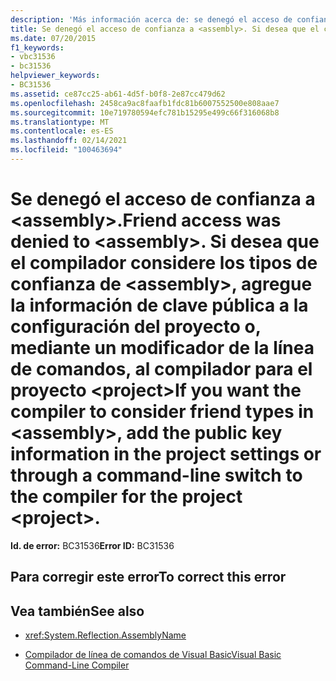 ```yaml
---
description: 'Más información acerca de: se denegó el acceso de confianza a <assembly> . Si desea que el compilador considere los tipos de confianza de <assembly>, agregue la información de clave pública a la configuración del proyecto o, mediante un modificador de la línea de comandos, al compilador para el proyecto <project>'
title: Se denegó el acceso de confianza a <assembly>. Si desea que el compilador considere los tipos de confianza de <assembly>, agregue la información de clave pública a la configuración del proyecto o, mediante un modificador de la línea de comandos, al compilador para el proyecto <project>
ms.date: 07/20/2015
f1_keywords:
- vbc31536
- bc31536
helpviewer_keywords:
- BC31536
ms.assetid: ce87cc25-ab61-4d5f-b0f8-2e87cc479d62
ms.openlocfilehash: 2458ca9ac8faafb1fdc81b6007552500e808aae7
ms.sourcegitcommit: 10e719780594efc781b15295e499c66f316068b8
ms.translationtype: MT
ms.contentlocale: es-ES
ms.lasthandoff: 02/14/2021
ms.locfileid: "100463694"
---
```

# <a name="friend-access-was-denied-to-assembly-if-you-want-the-compiler-to-consider-friend-types-in-assembly-add-the-public-key-information-in-the-project-settings-or-through-a-command-line-switch-to-the-compiler-for-the-project-project"></a><span data-ttu-id="78433-105">Se denegó el acceso de confianza a \<assembly>.</span><span class="sxs-lookup"><span data-stu-id="78433-105">Friend access was denied to \<assembly>.</span></span> <span data-ttu-id="78433-106">Si desea que el compilador considere los tipos de confianza de \<assembly>, agregue la información de clave pública a la configuración del proyecto o, mediante un modificador de la línea de comandos, al compilador para el proyecto \<project></span><span class="sxs-lookup"><span data-stu-id="78433-106">If you want the compiler to consider friend types in \<assembly>, add the public key information in the project settings or through a command-line switch to the compiler for the project \<project>.</span></span>

<span data-ttu-id="78433-107">**Id. de error:** BC31536</span><span class="sxs-lookup"><span data-stu-id="78433-107">**Error ID:** BC31536</span></span>

## <a name="to-correct-this-error"></a><span data-ttu-id="78433-108">Para corregir este error</span><span class="sxs-lookup"><span data-stu-id="78433-108">To correct this error</span></span>

## <a name="see-also"></a><span data-ttu-id="78433-109">Vea también</span><span class="sxs-lookup"><span data-stu-id="78433-109">See also</span></span>

- <xref:System.Reflection.AssemblyName>

- [<span data-ttu-id="78433-110">Compilador de línea de comandos de Visual Basic</span><span class="sxs-lookup"><span data-stu-id="78433-110">Visual Basic Command-Line Compiler</span></span>](../reference/command-line-compiler/index.md)
